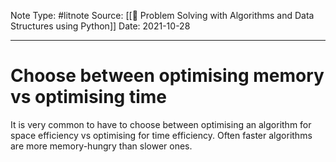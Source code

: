 Note Type: #litnote
Source: [[📖 Problem Solving with Algorithms and Data Structures using Python]]
Date: 2021-10-28

---
# Choose between optimising memory vs optimising time
It is very common to have to choose between optimising an algorithm for space efficiency vs optimising for time efficiency. Often faster algorithms are more memory-hungry than slower ones.